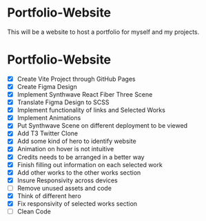 # Portfolio-Website
This will be a website to host a portfolio for myself and my projects.

# Portfolio-Website
- [x] Create Vite Project through GitHub Pages
- [x] Create Figma Design
- [x] Implement Synthwave React Fiber Three Scene
- [x] Translate Figma Design to SCSS
- [x] Implement functionality of links and Selected Works
- [x] Implement Animations
- [x] Put Synthwave Scene on different deployment to be viewed
- [x] Add T3 Twitter Clone
- [x] Add some kind of hero to identify website
- [x] Animation on hover is not intuitive
- [x] Credits needs to be arranged in a better way
- [x] Finish filling out information on each selected work
- [x] Add other works to the other works section
- [x] Insure Responsivity across devices
- [ ] Remove unused assets and code
- [x] Think of different hero
- [x] Fix responsivity of selected works section
- [ ] Clean Code
